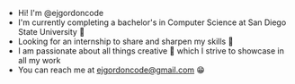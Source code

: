 - Hi! I'm @ejgordoncode
- I'm currently completing a bachelor's in Computer Science at 
  San Diego State University 📖
- Looking for an internship to share and sharpen my skills 💪
- I am passionate about all things creative 🎨 which I strive to showcase in all my work
- You can reach me at ejgordoncode@gmail.com 😁


